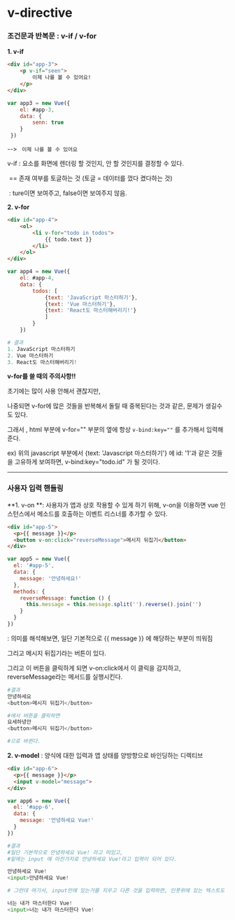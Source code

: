 # v-directive

### 조건문과 반복문 : v-if / v-for



**1. v-if**

```html
<div id="app-3">
    <p v-if="seen">
        이제 나를 볼 수 있어요!
    </p>
</div>
```

```javascript
var app3 = new Vue({
    el: #app-3,
    data: {
    	senn: true
	}
 })
```

--> ``` 이제 나를 볼 수 있어요```

v-if : 요소를 화면에 렌더링 할 것인지, 안 할 것인지를 결정할 수 있다. 

​		== 존재 여부를 토글하는 것 (토글 = 데이터를 껐다 켰다하는 것)

​	  : ture이면 보여주고, false이면 보여주지 않음.



**2. v-for**

```html
<div id="app-4">
    <ol>
        <li v-for="todo in todos">
        	{{ todo.text }}
        </li>
    </ol>
</div>
```

```javascript
var app4 = new Vue({
    el: #app-4,
    data: {
    	todos: [
    		{text: 'JavaScript 마스터하기'},
            {text: 'Vue 마스터하기'},
            {text: 'React도 마스터해버리기!'}
			]
		}
	})
```

```python
# 결과
1. JavaScript 마스터하기
2. Vue 마스터하기
3. React도 마스터해버리기!
```



**v-for를 쓸 때의 주의사항!!**

초기에는 많이 사용 안해서 괜찮지만,

나중되면 v-for에 많은 것들을 반복해서 돌릴 때 중복된다는 것과 같은, 문제가 생길수도 있다.

그래서 , html 부분에 v-for="" 부분의 옆에 항상 ```v-bind:key=""``` 를 추가해서 입력해준다.

ex) 위의 javascript 부분에서 {text: 'Javascript 마스터하기'} 에 id: '1'과 같은 것들을 고유하게 보여하면, v-bind:key="todo.id" 가 될 것이다.



-----

### 사용자 입력 핸들링

**1. v-on **: 사용자가 앱과 상호 작용할 수 있게 하기 위해, v-on을 이용하면 vue 인스턴스에서 메소드를 호출하는 이벤트 리스너를 추가할 수 있다.

```html
<div id="app-5">
  <p>{{ message }}</p>
  <button v-on:click="reverseMessage">메시지 뒤집기</button>
</div>
```

```javascript
var app5 = new Vue({
  el: '#app-5',
  data: {
    message: '안녕하세요!'
  },
  methods: {
    reverseMessage: function () {
      this.message = this.message.split('').reverse().join('')
    }
  }
})
```



: 의미를 해석해보면, 일단 기본적으로 {{ message }} 에 해당하는 부분이 띄워짐

그리고 메시지 뒤집기라는 버튼이 있다. 

그리고 이 버튼을 클릭하게 되면 v-on:click에서 이 클릭을 감지하고, reverseMessage라는 메서드를 실행시킨다.

```python
#결과
안녕하세요
<button>메시지 뒤집기</button>

#에서 버튼을 클릭하면
요세하녕안
<button>메시지 뒤집기</button>

#으로 바뀐다.
```



**2. v-model**  : 양식에 대한 입력과 앱 상태를 양방향으로 바인딩하는 디렉티브

```html
<div id="app-6">
  <p>{{ message }}</p>
  <input v-model="message">
</div>
```

```javascript
var app6 = new Vue({
  el: '#app-6',
  data: {
    message: '안녕하세요 Vue!'
  }
})
```

```python
#결과
#일단 기본적으로 안녕하세요 Vue! 라고 떠있고,
#밑에는 input 에 마찬가지로 안녕하세요 Vue!라고 입력이 되어 있다.

안녕하세요 Vue!
<input>안녕하세요 Vue!
```

```python
# 그런데 여기서, input안에 있는거를 지우고 다른 것을 입력하면, 인풋위에 있는 텍스트도 변한다.

너는 내가 마스터한다 Vue!
<input>너는 내가 마스터한다 Vue!

```













